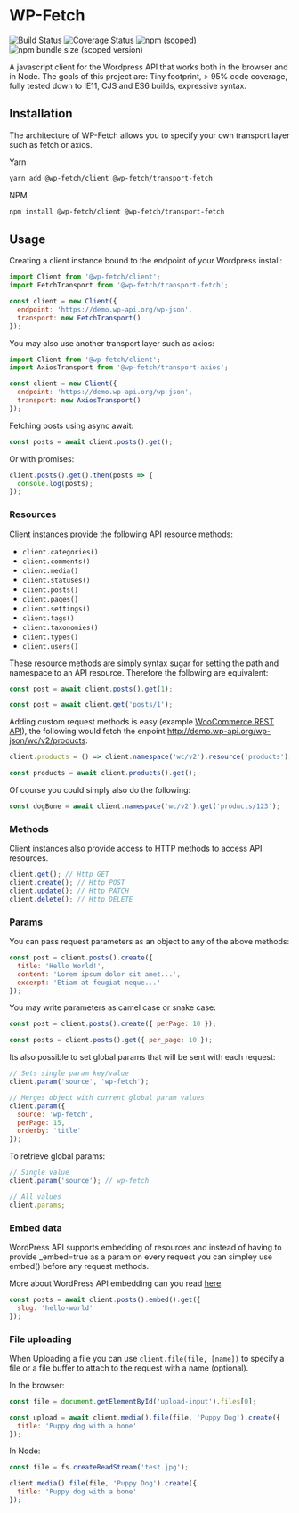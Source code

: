 # WP-Fetch

[![Build Status](https://cloud.drone.io/api/badges/wp-fetch/wp-fetch/status.svg)](https://cloud.drone.io/wp-fetch/wp-fetch)
[![Coverage Status](https://img.shields.io/codecov/c/github/wp-fetch/wp-fetch/master.svg)](https://codecov.io/gh/wp-fetch/wp-fetch/branch/master)
![npm (scoped)](https://img.shields.io/npm/v/@wp-fetch/client)
![npm bundle size (scoped version)](https://img.shields.io/bundlephobia/minzip/@wp-fetch/client)

A javascript client for the Wordpress API that works both in the browser and in Node. The goals of this project are: Tiny footprint, > 95% code coverage, fully tested down to IE11, CJS and ES6 builds, expressive syntax.

## Installation

The architecture of WP-Fetch allows you to specify your own transport layer such as fetch or axios.

Yarn

```bash
yarn add @wp-fetch/client @wp-fetch/transport-fetch
```

NPM

```bash
npm install @wp-fetch/client @wp-fetch/transport-fetch
```

## Usage

Creating a client instance bound to the endpoint of your Wordpress install:

```javascript
import Client from '@wp-fetch/client';
import FetchTransport from '@wp-fetch/transport-fetch';

const client = new Client({
  endpoint: 'https://demo.wp-api.org/wp-json',
  transport: new FetchTransport()
});
```

You may also use another transport layer such as axios:

```javascript
import Client from '@wp-fetch/client';
import AxiosTransport from '@wp-fetch/transport-axios';

const client = new Client({
  endpoint: 'https://demo.wp-api.org/wp-json',
  transport: new AxiosTransport()
});
```

Fetching posts using async await:

```javascript
const posts = await client.posts().get();
```

Or with promises:

```javascript
client.posts().get().then(posts => {
  console.log(posts);
});
```

### Resources

Client instances provide the following API resource methods:

* `client.categories()`
* `client.comments()`
* `client.media()`
* `client.statuses()`
* `client.posts()`
* `client.pages()`
* `client.settings()`
* `client.tags()`
* `client.taxonomies()`
* `client.types()`
* `client.users()`

These resource methods are simply syntax sugar for setting the path and namespace to an API resource. Therefore the following are equivalent:

```javascript
const post = await client.posts().get(1);
```

```javascript
const post = await client.get('posts/1');
```

Adding custom request methods is easy (example [WooCommerce REST API](https://woocommerce.github.io/woocommerce-rest-api-docs/)), the following would fetch the enpoint http://demo.wp-api.org/wp-json/wc/v2/products:

```javascript
client.products = () => client.namespace('wc/v2').resource('products');

const products = await client.products().get();
```

Of course you could simply also do the following:

```javascript
const dogBone = await client.namespace('wc/v2').get('products/123');
```

### Methods

Client instances also provide access to HTTP methods to access API resources.

```javascript
client.get(); // Http GET
client.create(); // Http POST
client.update(); // Http PATCH
client.delete(); // Http DELETE
```

### Params

You can pass request parameters as an object to any of the above methods:

```javascript
const post = client.posts().create({ 
  title: 'Hello World!', 
  content: 'Lorem ipsum dolor sit amet...',
  excerpt: 'Etiam at feugiat neque...'
});
```

You may write parameters as camel case or snake case:

```javascript
const post = client.posts().create({ perPage: 10 });

const posts = client.posts().get({ per_page: 10 });
```

Its also possible to set global params that will be sent with each request:

```javascript
// Sets single param key/value
client.param('source', 'wp-fetch');

// Merges object with current global param values
client.param({
  source: 'wp-fetch',
  perPage: 15,
  orderby: 'title'
});
```

To retrieve global params:

```javascript
// Single value
client.param('source'); // wp-fetch

// All values
client.params;
```

### Embed data

WordPress API supports embedding of resources and instead of having to provide _embed=true as a param on every request you can simpley use embed() before any request methods.

More about WordPress API embedding can you read [here](https://developer.wordpress.org/rest-api/using-the-rest-api/linking-and-embedding/#embedding).

```javascript
const posts = await client.posts().embed().get({
  slug: 'hello-world'
});
```

### File uploading

When Uploading a file you can use `client.file(file, [name])` to specify a file or a file buffer to attach to the request with a name (optional).

In the browser:

```javascript
const file = document.getElementById('upload-input').files[0];

const upload = await client.media().file(file, 'Puppy Dog').create({
  title: 'Puppy dog with a bone'
});
```

In Node:

```javascript
const file = fs.createReadStream('test.jpg');

client.media().file(file, 'Puppy Dog').create({
  title: 'Puppy dog with a bone'
});
```
